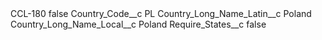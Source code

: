 <?xml version="1.0" encoding="UTF-8"?>
<CustomMetadata xmlns="http://soap.sforce.com/2006/04/metadata" xmlns:xsi="http://www.w3.org/2001/XMLSchema-instance" xmlns:xsd="http://www.w3.org/2001/XMLSchema">
    <label>CCL-180</label>
    <protected>false</protected>
    <values>
        <field>Country_Code__c</field>
        <value xsi:type="xsd:string">PL</value>
    </values>
    <values>
        <field>Country_Long_Name_Latin__c</field>
        <value xsi:type="xsd:string">Poland</value>
    </values>
    <values>
        <field>Country_Long_Name_Local__c</field>
        <value xsi:type="xsd:string">Poland</value>
    </values>
    <values>
        <field>Require_States__c</field>
        <value xsi:type="xsd:boolean">false</value>
    </values>
</CustomMetadata>
